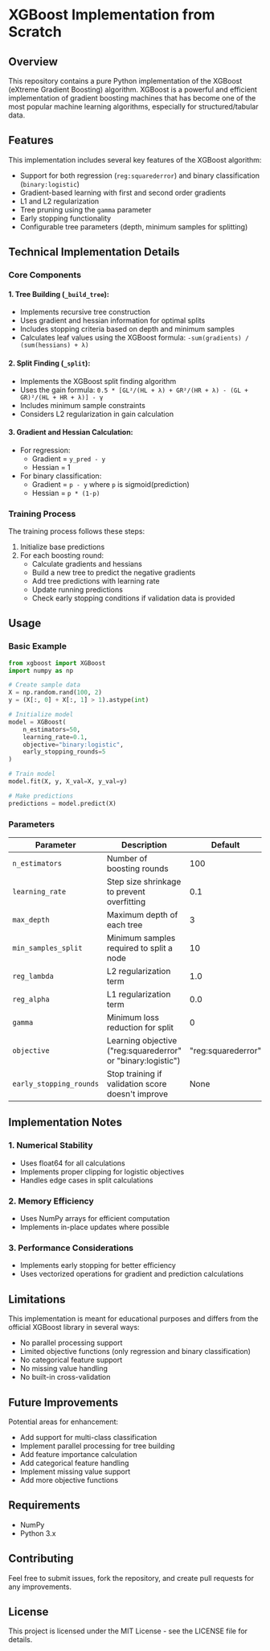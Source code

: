 # XGBoost Implementation from Scratch

## Overview
This repository contains a pure Python implementation of the XGBoost (eXtreme Gradient Boosting) algorithm. XGBoost is a powerful and efficient implementation of gradient boosting machines that has become one of the most popular machine learning algorithms, especially for structured/tabular data.

## Features
This implementation includes several key features of the XGBoost algorithm:

* Support for both regression (`reg:squarederror`) and binary classification (`binary:logistic`)
* Gradient-based learning with first and second order gradients
* L1 and L2 regularization
* Tree pruning using the `gamma` parameter
* Early stopping functionality
* Configurable tree parameters (depth, minimum samples for splitting)

## Technical Implementation Details

### Core Components

#### 1. Tree Building (`_build_tree`):
* Implements recursive tree construction
* Uses gradient and hessian information for optimal splits
* Includes stopping criteria based on depth and minimum samples
* Calculates leaf values using the XGBoost formula: `-sum(gradients) / (sum(hessians) + λ)`

#### 2. Split Finding (`_split`):
* Implements the XGBoost split finding algorithm
* Uses the gain formula: `0.5 * [GL²/(HL + λ) + GR²/(HR + λ) - (GL + GR)²/(HL + HR + λ)] - γ`
* Includes minimum sample constraints
* Considers L2 regularization in gain calculation

#### 3. Gradient and Hessian Calculation:
* For regression:
  * Gradient = `y_pred - y`
  * Hessian = 1
* For binary classification:
  * Gradient = `p - y` where `p` is sigmoid(prediction)
  * Hessian = `p * (1-p)`

### Training Process

The training process follows these steps:

1. Initialize base predictions
2. For each boosting round:
   * Calculate gradients and hessians
   * Build a new tree to predict the negative gradients
   * Add tree predictions with learning rate
   * Update running predictions
   * Check early stopping conditions if validation data is provided

## Usage

### Basic Example

```python
from xgboost import XGBoost
import numpy as np

# Create sample data
X = np.random.rand(100, 2)
y = (X[:, 0] + X[:, 1] > 1).astype(int)

# Initialize model
model = XGBoost(
    n_estimators=50,
    learning_rate=0.1,
    objective="binary:logistic",
    early_stopping_rounds=5
)

# Train model
model.fit(X, y, X_val=X, y_val=y)

# Make predictions
predictions = model.predict(X)
```

### Parameters

| Parameter | Description | Default |
|-----------|-------------|---------|
| `n_estimators` | Number of boosting rounds | 100 |
| `learning_rate` | Step size shrinkage to prevent overfitting | 0.1 |
| `max_depth` | Maximum depth of each tree | 3 |
| `min_samples_split` | Minimum samples required to split a node | 10 |
| `reg_lambda` | L2 regularization term | 1.0 |
| `reg_alpha` | L1 regularization term | 0.0 |
| `gamma` | Minimum loss reduction for split | 0 |
| `objective` | Learning objective ("reg:squarederror" or "binary:logistic") | "reg:squarederror" |
| `early_stopping_rounds` | Stop training if validation score doesn't improve | None |

## Implementation Notes

### 1. Numerical Stability
* Uses float64 for all calculations
* Implements proper clipping for logistic objectives
* Handles edge cases in split calculations

### 2. Memory Efficiency
* Uses NumPy arrays for efficient computation
* Implements in-place updates where possible

### 3. Performance Considerations
* Implements early stopping for better efficiency
* Uses vectorized operations for gradient and prediction calculations

## Limitations

This implementation is meant for educational purposes and differs from the official XGBoost library in several ways:

* No parallel processing support
* Limited objective functions (only regression and binary classification)
* No categorical feature support
* No missing value handling
* No built-in cross-validation

## Future Improvements

Potential areas for enhancement:

* Add support for multi-class classification
* Implement parallel processing for tree building
* Add feature importance calculation
* Add categorical feature handling
* Implement missing value support
* Add more objective functions

## Requirements
* NumPy
* Python 3.x

## Contributing
Feel free to submit issues, fork the repository, and create pull requests for any improvements.

## License
This project is licensed under the MIT License - see the LICENSE file for details.